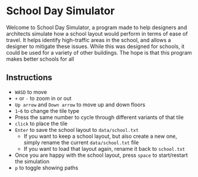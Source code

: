 # School Day Simulator

Welcome to School Day Simulator, a program made to help designers and architects simulate how a school layout would perform in terms of ease of travel. It helps identify high-traffic areas in the school, and allows a designer to mitigate these issues. While this was designed for schools, it could be used for a variety of other buildings. The hope is that this program makes better schools for all

## Instructions

- `WASD` to move
- `+` or `-` to zoom in or out
- `Up arrow` and `Down arrow` to move up and down floors
- `1`-`6` to change the tile type
- Press the same number to cycle through different variants of that tile
- `click` to place the tile
- `Enter` to save the school layout to `data/school.txt`
  - If you want to keep a school layout, but also create a new one, simply rename the current `data/school.txt` file
  - If you want to load that layout again, rename it back to `school.txt`
- Once you are happy with the school layout, press `space` to start/restart the simulation
- `p` to toggle showing paths
